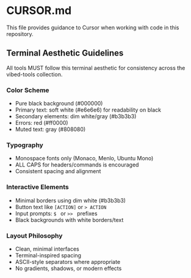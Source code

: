 # CURSOR.md

This file provides guidance to Cursor when working with code in this repository.

## Terminal Aesthetic Guidelines

All tools MUST follow this terminal aesthetic for consistency across the vibed-tools collection.

### Color Scheme
- Pure black background (#000000)
- Primary text: soft white (#e6e6e6) for readability on black
- Secondary elements: dim white/gray (#b3b3b3)
- Errors: red (#ff0000)
- Muted text: gray (#808080)

### Typography
- Monospace fonts only (Monaco, Menlo, Ubuntu Mono)
- ALL CAPS for headers/commands is encouraged
- Consistent spacing and alignment

### Interactive Elements
- Minimal borders using dim white (#b3b3b3)
- Button text like `[ACTION]` or `> ACTION`
- Input prompts: `$ ` or `>> ` prefixes
- Black backgrounds with white borders/text

### Layout Philosophy
- Clean, minimal interfaces
- Terminal-inspired spacing
- ASCII-style separators where appropriate
- No gradients, shadows, or modern effects

